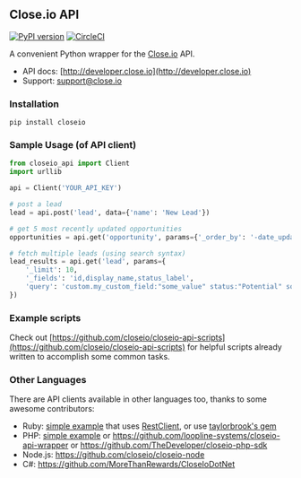 ## Close.io API

[![PyPI version](https://badge.fury.io/py/closeio.svg)](https://badge.fury.io/py/closeio) [![CircleCI](https://circleci.com/gh/closeio/closeio-api.svg?style=svg)](https://circleci.com/gh/closeio/closeio-api)

A convenient Python wrapper for the [Close.io](https://close.io/) API.

- API docs: [http://developer.close.io](http://developer.close.io)
- Support: [support@close.io](mailto:support@close.io?Subject=API%20Python%20Client)

### Installation

`pip install closeio`

### Sample Usage (of API client)

```python
from closeio_api import Client
import urllib

api = Client('YOUR_API_KEY')

# post a lead
lead = api.post('lead', data={'name': 'New Lead'})

# get 5 most recently updated opportunities
opportunities = api.get('opportunity', params={'_order_by': '-date_updated', '_limit': 5})

# fetch multiple leads (using search syntax)
lead_results = api.get('lead', params={
    '_limit': 10,
    '_fields': 'id,display_name,status_label',
    'query': 'custom.my_custom_field:"some_value" status:"Potential" sort:updated'
})
```

### Example scripts

Check out [https://github.com/closeio/closeio-api-scripts](https://github.com/closeio/closeio-api-scripts) for helpful scripts already written to accomplish some common tasks.

### Other Languages

There are API clients available in other languages too, thanks to some awesome contributors:

 - Ruby: [simple example](https://gist.github.com/philfreo/9359930) that uses [RestClient](https://github.com/rest-client/rest-client), or use [taylorbrook's gem](https://github.com/taylorbrooks/closeio)
 - PHP: [simple example](https://gist.github.com/philfreo/5406540) or https://github.com/loopline-systems/closeio-api-wrapper or https://github.com/TheDeveloper/closeio-php-sdk
 - Node.js: https://github.com/closeio/closeio-node
 - C#: https://github.com/MoreThanRewards/CloseIoDotNet
